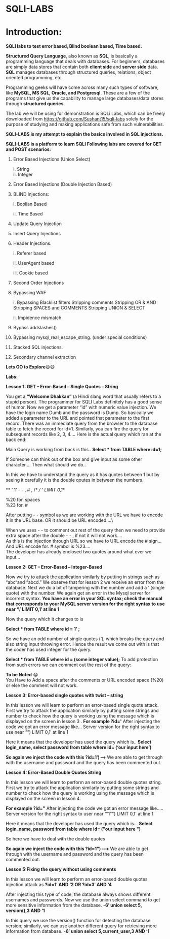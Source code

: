 # SQLI-LABS

# Introduction:


**SQLI labs to test error based, Blind boolean based, Time based.**

**Structured Query Language**, also known as **SQL**, is basically a programming language that deals with databases.
For beginners, databases are simply data stores that contain both **client side** and **server side** data. **SQL** manages databases through structured queries, relations, object oriented programming, etc.

Programming geeks will have come across many such types of software, like **MySQL, MS SQL, Oracle, and Postgresql**.
These are a few of the programs that give us the capability to manage large databases/data stores through **structured queries**.

The lab we will be using for demonstration is SQLi Labs, which can be freely downloaded from https://github.com/Sushant15/sqli-labs solely for the purpose of studying and making applications safe from such vulnerabilities.

**SQLI-LABS is my attempt to explain the basics involved in SQL injections.**

**SQLI-LABS is a platform to learn SQLI Following labs are covered for GET and POST scenarios:**

1. Error Based Injections (Union Select)
  
      i. String\
      ii. Integer
  
2. Error Based Injections (Double Injection Based)

3. BLIND Injections: 

   i. Boolian Based 
   
   ii. Time Based

4. Update Query Injection 

5. Insert Query Injections 

6. Header Injections. 

    i. Referer based
    
    ii. UserAgent based
    
    iii. Cookie based
    

7. Second Order Injections

8. Bypassing WAF

      i. Bypassing Blacklist filters Stripping comments Stripping OR & AND Stripping SPACES and COMMENTS Stripping UNION &              SELECT
  
      ii. Impidence mismatch
  

9. Bypass addslashes()

10. Bypassing mysql_real_escape_string. (under special conditions)

11. Stacked SQL injections.

12. Secondary channel extraction




  **Lets GO to Explore**😄😄
  
  **Labs:**

  **Lesson 1: GET – Error-Based – Single Quotes – String**

You get a **“Welcome Dhakkan”** (a Hindi slang word that usually refers to a stupid person). The programmer for SQLI Labs definitely has a good sense of humor. Now we get a parameter “id” with numeric value injection.
We have the login name Dumb and the password is Dump. So basically we added a parameter to the URL and pointed that parameter to the first record. There was an immediate query from the browser to the database table to fetch the record for id=1. Similarly, you can fire the query for subsequent records like 2, 3, 4….
Here is the actual query which ran at the back end:

Main Query is working from back is this..
**Select * from TABLE where id=1;**

If Someone can think out of the box and give input as some other character.... Then what should we do..


In this we have to understand the query as it has quotes between 1 but by seeing it carefully it is the double qoutes in between the numbers.

**    ‘             1’      - -   ,   # ,   /*         */ ‘  LIMIT 0,1**


  %20      for.    spaces\
  %23      for.     # 

After putting - - symbol as we are working with the URL we have to encode it in the URL base.
OR it should be URL encoded….\

When we uses - - to comment out rest of the query then we need to provide extra space after the double  - - , if not it will not work….\
As this is the injection through URL  so we have to URL encode the # sign…
And URL encode for. # symbol is %23….\
The developer has already enclosed two quotes around what ever we input…






  **Lesson 2: GET – Error-Based – Integer-Based**
  
Now we try to attack the application similarly by putting in strings such as “abc“and “abcd.” We observe that for lesson 2 we receive an error from the database. Next we do a bit of tampering with the number and add a ‘ (single quote) with the number.
We again get an error in the Mysql server for incorrect syntax.
**You have an error in your SQL syntax; check the manual that corresponds to your MySQL server version for the right syntax to use near ‘\’ LIMIT 0,1′ at line 1**

Now the query which it changes to is

**Select * from TABLE where id = 1’ ;**

So we have an odd number of single quotes (‘), which breaks the query and also string input throwing error.
Hence the result we come out with is that the coder has used integer for the query.

**Select * from TABLE where id = (some integer value);**
To add protection from such errors we can comment out the rest of the query:

**To be Noted** 😂\
You Have to Add a space after the comments or URL encoded space (%20) or else the comment will not work.



**Lesson 3: Error-based single quotes with twist – string**

In this lesson we will learn to perform an error-based single quote attack. First we try to attack the application similarly by putting some strings and number to check how the query is working using the message which is displayed on the screen in lesson 3 .
**For example ?id='**
After injecting the code we got an error message like...
Server version for the right syntax to use near ””) LIMIT 0,1′ at line 1

Here it means that the developer has used the query which is..
**Select login_name, select password from table where id= (‘our input here’)**

**So again we inject the code with this ?id=1′) –+**
We are able to get through with the username and password and the query has been commented out.




**Lesson 4: Error-Based Double Quotes String**

In this lesson we will learn to perform an error-based double quotes string. First we try to attack the application similarly by putting some strings and number to check how the query is working using the message which is displayed on the screen in lesson 4.

**For example ?id="**
After injecting the code we got an error message like.....
Server version for the right syntax to user near  '"1"") LIMIT 0,1' at line 1

Here it means that the developer has used the query which is...
**Select login_name, password from table where id= ("our input here ")**

So here we have to deal with the double quotes 

**So again we inject the code with this ?id=1") --+**
We are able to get through with the username and password and the query has been commented out.




**Lesson 5:Fixing the query without using comments**

In this lesson we will learn to perform an error-based double quotes injection attack as **?id=1′ AND ‘2 OR ?id=3′ AND ‘4**

After injecting this type of code, the database always shows different usernames and passwords. Now we use the union select command to get more sensitive information from the database.
**-6′ union select 5, version(),3 AND ‘1**

In this query we use the version() function for detecting the database version; similarly, we can use another different query for retrieving more information from database.
**-6′ union select 5,current_user,3 AND ‘1**





